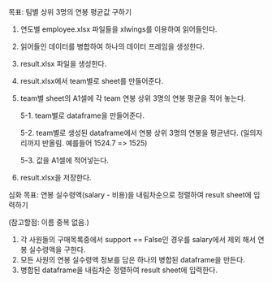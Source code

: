 목표: 팀별 상위 3명의 연봉 평균값 구하기
1. 연도별 employee.xlsx 파일들을 xlwings를 이용하여 읽어들인다.
2. 읽어들인 데이터를 병합하여 하나의 데이터 프레임을 생성한다.
3. result.xlsx 파일을 생성한다.
4. result.xlsx에서 team별로 sheet를 만들어준다.
5. team별 sheet의 A1셀에 각 team 연봉 상위 3명의 연봉 평균을 적어 놓는다.

    5-1. team별로 dataframe을 만들어준다.

    5-2. team별로 생성된 dataframe에서 연봉 상위 3명의 연봉을 평균낸다. (일의자리까지 반올림. 예를들어 1524.7 => 1525)

    5-3. 값을 A1셀에 적어넣는다.

6. result.xlsx을 저장한다.


심화 목표: 연봉 실수령액(salary - 비용)을 내림차순으로 정렬하여 result sheet에 입력하기

(참고할점: 이름 중복 없음.)

1. 각 사원들의 구매목록중에서 support == False인 경우를 salary에서 제외 해서 연봉 실수령액을 구한다.
2. 모든 사원의 연봉 실수령액 정보를 담은 하나의 병합된 dataframe을 만든다.
3. 병합된 dataframe을 내림차순 정렬하여 result sheet에 입력한다.
